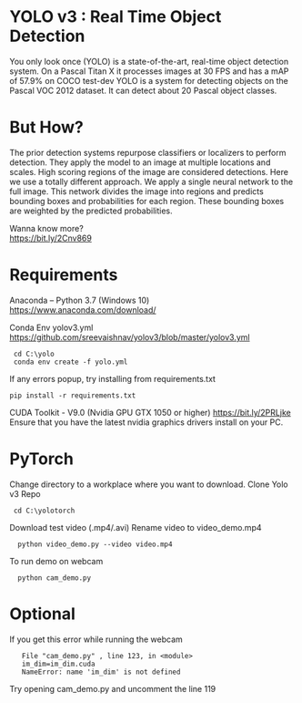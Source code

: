 # YOLO v3 : Real Time Object Detection

You only look once (YOLO) is a state-of-the-art, real-time object detection system. On a Pascal Titan X it processes images at 30 FPS and has a mAP of 57.9% on COCO test-dev
YOLO is a system for detecting objects on the Pascal VOC 2012 dataset. It can detect about 20 Pascal object classes.

# But How?
The prior detection systems repurpose classifiers or localizers to perform detection. They apply the model to an image at multiple locations and scales. High scoring regions of the image are considered detections.
Here we use a totally different approach. We apply a single neural network to the full image. This network divides the image into regions and predicts bounding boxes and probabilities for each region. These bounding boxes are weighted by the predicted probabilities.

Wanna know more?        
https://bit.ly/2Cnv869

# Requirements
Anaconda – Python 3.7 (Windows 10) https://www.anaconda.com/download/


Conda Env yolov3.yml
https://github.com/sreevaishnav/yolov3/blob/master/yolov3.yml
   
     cd C:\yolo
     conda env create -f yolo.yml

If any errors popup, try installing from requirements.txt
   
    pip install -r requirements.txt
    
CUDA Toolkit - V9.0 (Nvidia GPU GTX 1050 or higher) https://bit.ly/2PRLjke
Ensure that you have the latest nvidia graphics drivers install on your PC.

# PyTorch 

Change directory to a workplace where you want to download.
Clone Yolo v3 Repo
    
     cd C:\yolotorch
Download test video (.mp4/.avi) 
Rename video to video_demo.mp4
     
      python video_demo.py --video video.mp4
To run demo on webcam
      
      python cam_demo.py


# Optional
If you get this error while running the webcam

       File "cam_demo.py" , line 123, in <module>
       im_dim=im_dim.cuda
       NameError: name 'im_dim' is not defined
       
Try opening cam_demo.py and uncomment the line 119

